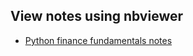 ## View notes using nbviewer
* [Python finance fundamentals notes](http://nbviewer.jupyter.org/github/mdalvi/financial-analysis-and-algo-trading/blob/master/python_finance_fundamentals/finance_fundamentals_lecture_notes.ipynb)